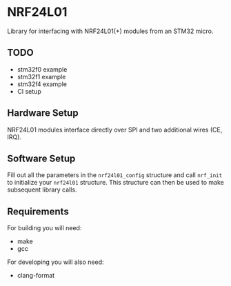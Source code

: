 # NRF24L01
Library for interfacing with NRF24L01(+) modules from an STM32 micro.

## TODO
 - stm32f0 example
 - stm32f1 example
 - stm32f4 example
 - CI setup

## Hardware Setup
NRF24L01 modules interface directly over SPI and two additional wires (CE, IRQ).

## Software Setup
Fill out all the parameters in the `nrf24l01_config` structure and call
`nrf_init` to initialize your `nrf24l01` structure. This structure can then be
used to make subsequent library calls.

## Requirements
For building you will need:
 - make
 - gcc

For developing you will also need:
 - clang-format
